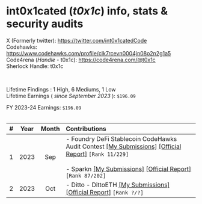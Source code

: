 # int0x1cated (_t0x1c_) info, stats & security audits

X (Formerly twitter): https://twitter.com/int0x1catedCode <br>
Codehawks: https://www.codehawks.com/profile/clk7rcevn0004jn08o2n2g1a5 <br>
Code4rena (_Handle_ - t0x1c): https://code4rena.com/@t0x1c <br>
Sherlock Handle: t0x1c <br>

<br>

Lifetime Findings : 1 High, 6 Mediums, 1 Low
<br>
Lifetime Earnings ( <i>since September 2023</i> ): `$196.09`
<br>

FY 2023-24 Earnings: `$196.09` 
<br><br>

| # | Year | Month | Contributions |
|---|:----:|:------:|:--------------|
| 1 | 2023 | Sep | - Foundry DeFi Stablecoin CodeHawks Audit Contest [[My Submissions]](2023-07-24-CodeHawks-DeFi-StableCoin/README.md) [[Official Report]](https://www.codehawks.com/contests/cljx3b9390009liqwuedkn0m0) `[Rank 11/229]` <br><br> - Sparkn [[My Submissions]](2023-08-21-CodeHawks-SPARKN/README.md) [[Official Report]](https://www.codehawks.com/contests/cllcnja1h0001lc08z7w0orxx) `[Rank 87/202]` |
| 2 | 2023 | Oct | - Ditto - DittoETH [[My Submissions]](2023-09-08-CodeHawks-DittoETH/README.md) [[Official Report]](https://www.codehawks.com/contests/clm871gl00001mp081mzjdlwc) `[Rank ?/?]` 


<br>

